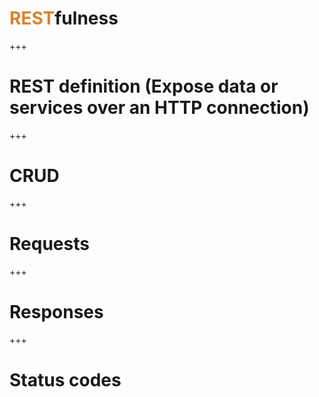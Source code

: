 # <span style='color: #DC822A'>REST</span>fulness

+++
# REST definition (Expose data or services over an HTTP connection)
+++
# CRUD
+++
# Requests
+++
# Responses
+++
# Status codes
